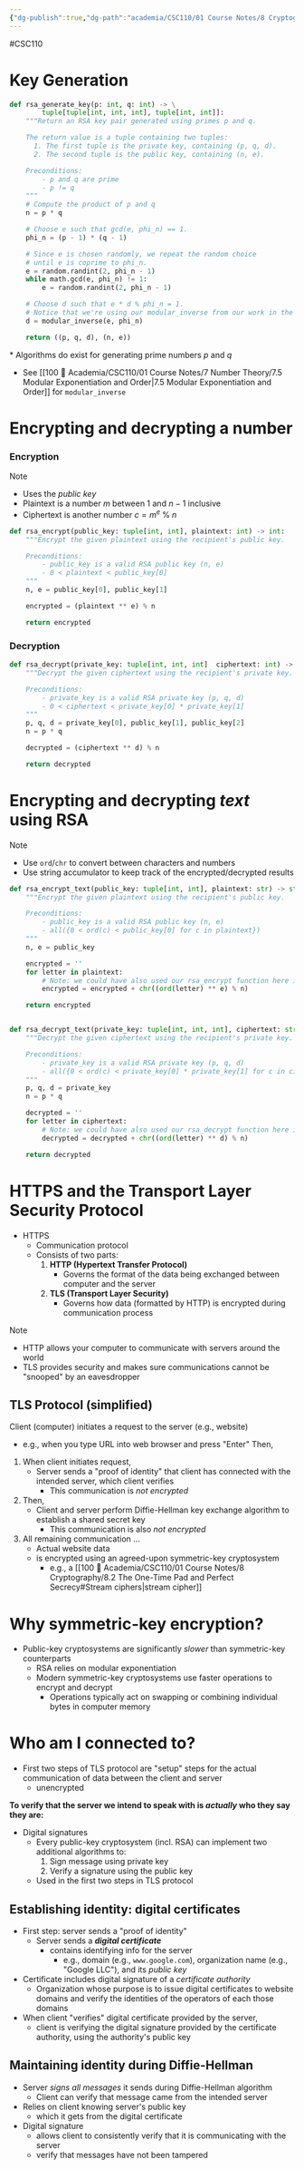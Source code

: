 ```yaml
---
{"dg-publish":true,"dg-path":"academia/CSC110/01 Course Notes/8 Cryptography/8.5-6 Implementing RSA in Python, Application Securing Online Communications.md","permalink":"/academia/csc-110/01-course-notes/8-cryptography/8-5-6-implementing-rsa-in-python-application-securing-online-communications/","created":"2023-11-04T21:30:50.434-04:00","updated":"2023-11-05T17:17:47.565-05:00"}
---
```


#CSC110 
# Key Generation

```python
def rsa_generate_key(p: int, q: int) -> \
        tuple[tuple[int, int, int], tuple[int, int]]:
    """Return an RSA key pair generated using primes p and q.

    The return value is a tuple containing two tuples:
      1. The first tuple is the private key, containing (p, q, d).
      2. The second tuple is the public key, containing (n, e).

    Preconditions:
        - p and q are prime
        - p != q
    """
    # Compute the product of p and q
    n = p * q

    # Choose e such that gcd(e, phi_n) == 1.
    phi_n = (p - 1) * (q - 1)

    # Since e is chosen randomly, we repeat the random choice
    # until e is coprime to phi_n.
    e = random.randint(2, phi_n - 1)
    while math.gcd(e, phi_n) != 1:
        e = random.randint(2, phi_n - 1)

    # Choose d such that e * d % phi_n = 1.
    # Notice that we're using our modular_inverse from our work in the last chapter!
    d = modular_inverse(e, phi_n)

    return ((p, q, d), (n, e))
```

\* Algorithms do exist for generating prime numbers $p$ and $q$
- See [[100 📒 Academia/CSC110/01 Course Notes/7 Number Theory/7.5 Modular Exponentiation and Order\|7.5 Modular Exponentiation and Order]] for `modular_inverse`

# Encrypting and decrypting a number

### Encryption

>[!note]
> - Uses the *public key*
> - Plaintext is a number $m$ between 1 and $n - 1$ inclusive
> - Ciphertext is another number $c = m^{e} \;\%\; n$

```python
def rsa_encrypt(public_key: tuple[int, int], plaintext: int) -> int:
    """Encrypt the given plaintext using the recipient's public key.

    Preconditions:
        - public_key is a valid RSA public key (n, e)
        - 0 < plaintext < public_key[0]
    """
    n, e = public_key[0], public_key[1]

    encrypted = (plaintext ** e) % n

    return encrypted
```

### Decryption

```python
def rsa_decrypt(private_key: tuple[int, int, int]  ciphertext: int) -> int:
    """Decrypt the given ciphertext using the recipient's private key.

    Preconditions:
        - private_key is a valid RSA private key (p, q, d)
        - 0 < ciphertext < private_key[0] * private_key[1]
    """
    p, q, d = private_key[0], public_key[1], public_key[2]
    n = p * q

    decrypted = (ciphertext ** d) % n

    return decrypted
```

# Encrypting and decrypting *text* using RSA

> [!note]
> - Use `ord`/`chr` to convert between characters and numbers
> - Use string accumulator to keep track of the encrypted/decrypted results

```python
def rsa_encrypt_text(public_key: tuple[int, int], plaintext: str) -> str:
    """Encrypt the given plaintext using the recipient's public key.

    Preconditions:
        - public_key is a valid RSA public key (n, e)
        - all({0 < ord(c) < public_key[0] for c in plaintext})
    """
    n, e = public_key

    encrypted = ''
    for letter in plaintext:
        # Note: we could have also used our rsa_encrypt function here instead
        encrypted = encrypted + chr((ord(letter) ** e) % n)

    return encrypted


def rsa_decrypt_text(private_key: tuple[int, int, int], ciphertext: str) -> str:
    """Decrypt the given ciphertext using the recipient's private key.

    Preconditions:
        - private_key is a valid RSA private key (p, q, d)
        - all({0 < ord(c) < private_key[0] * private_key[1] for c in ciphertext})
    """
    p, q, d = private_key
    n = p * q

    decrypted = ''
    for letter in ciphertext:
        # Note: we could have also used our rsa_decrypt function here instead
        decrypted = decrypted + chr((ord(letter) ** d) % n)

    return decrypted
```


# HTTPS and the Transport Layer Security Protocol

- HTTPS
	- Communication protocol
	- Consists of two parts:
	  1. **HTTP (Hypertext Transfer Protocol)**
	     - Governs the format of the data being exchanged between computer and the server
	  2. **TLS (Transport Layer Security)**
	     - Governs how data (formatted by HTTP) is encrypted during communication process

> [!note]
> - HTTP allows your computer to communicate with servers around the world
> - TLS provides security and makes sure communications cannot be "snooped" by an eavesdropper

## TLS Protocol (simplified)

Client (computer) initiates a request to the server (e.g., website)
   - e.g., when you type URL into web browser and press "Enter"
Then,
1. When client initiates request,
    - Server sends a "proof of identity" that client has connected with the intended server, which client verifies
        - This communication is *not encrypted*
2. Then,
    - Client and server perform Diffie-Hellman key exchange algorithm to establish a shared secret key
        - This communication is also *not encrypted*
3. All remaining communication ...
    - Actual website data
    - is encrypted using an agreed-upon symmetric-key cryptosystem
        - e.g., a [[100 📒 Academia/CSC110/01 Course Notes/8 Cryptography/8.2 The One-Time Pad and Perfect Secrecy#Stream ciphers\|stream cipher]]

# Why symmetric-key encryption?

- Public-key cryptosystems are significantly *slower* than symmetric-key counterparts
	- RSA relies on modular exponentiation
	- Modern symmetric-key cryptosystems use faster operations to encrypt and decrypt
		- Operations typically act on swapping or combining individual bytes in computer memory

# Who am I connected to?

- First two steps of TLS protocol are "setup" steps for the actual communication of data between the client and server
	- unencrypted

**To verify that the server we intend to speak with is *actually* who they say they are:**
- Digital signatures
	- Every public-key cryptosystem (incl. RSA) can implement two additional algorithms to:
	    1. Sign message using private key
	    2. Verify a signature using the public key
	-  Used in the first two steps in TLS protocol

## Establishing identity: digital certificates

- First step: server sends a "proof of identity"
	- Server sends a ***digital certificate***
		- contains identifying info for the server
			- e.g., domain (e.g., `www.google.com`), organization name (e.g., "Google LLC"), and its *public key*
- Certificate includes digital signature of a *certificate authority*
	- Organization whose purpose is to issue digital certificates to website domains and verify the identities of the operators of each those domains
- When client "verifies" digital certificate provided by the server,
	- client is verifying the digital signature provided by the certificate authority, using the authority's public key

## Maintaining identity during Diffie-Hellman

- Server *signs all messages* it sends during Diffie-Hellman algorithm
	- Client can verify that message came from the intended server
- Relies on client knowing server's public key
	- which it gets from the digital certificate
- Digital signature
	- allows client to consistently verify that it is communicating with the server
	- verify that messages have not been tampered